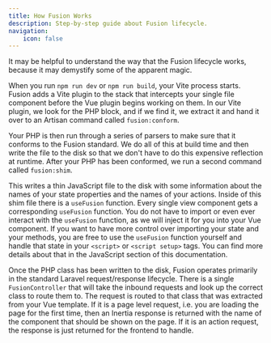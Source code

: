 ```yaml
---
title: How Fusion Works
description: Step-by-step guide about Fusion lifecycle.
navigation:
    icon: false
---
```


It may be helpful to understand the way that the Fusion lifecycle works, because it may demystify some of the apparent magic.

When you run `npm run dev` or `npm run build`, your Vite process starts. Fusion adds a Vite plugin to the stack that intercepts your single file component before the Vue plugin begins working on them. In our Vite plugin, we look for the PHP block, and if we find it, we extract it and hand it over to an Artisan command called `fusion:conform`.

Your PHP is then run through a series of parsers to make sure that it conforms to the Fusion standard. We do all of this at build time and then write the file to the disk so that we don't have to do this expensive reflection at runtime. After your PHP has been conformed, we run a second command called `fusion:shim`.

This writes a thin JavaScript file to the disk with some information about the names of your state properties and the names of your actions. Inside of this shim file there is a `useFusion` function. Every single view component gets a corresponding `useFusion` function. You do not have to import or even ever interact with the `useFusion` function, as we will inject it for you into your Vue component. If you want to have more control over importing your state and your methods, you are free to use the `useFusion` function yourself and handle that state in your `<script>` or `<script setup>` tags. You can find more details about that in the JavaScript section of this documentation.

Once the PHP class has been written to the disk, Fusion operates primarily in the standard Laravel request/response lifecycle. There is a single `FusionController` that will take the inbound requests and look up the correct class to route them to. The request is routed to that class that was extracted from your Vue template. If it is a page level request, i.e. you are loading the page for the first time, then an Inertia response is returned with the name of the component that should be shown on the page. If it is an action request, the response is just returned for the frontend to handle.
